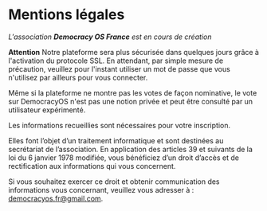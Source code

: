 Mentions légales
======

*L'association __Democracy OS France__ est en cours de création*

**Attention** Notre plateforme sera plus sécurisée dans quelques jours grâce à l'activation du protocole SSL. En attendant, par simple mesure de précaution, veuillez pour l'instant utiliser un mot de passe que vous n'utilisez par ailleurs pour vous connecter.

Même si la plateforme ne montre pas les votes de façon nominative, le vote sur DemocracyOS n'est pas une notion privée et peut être consulté par un utilisateur expérimenté.

Les informations recueillies sont nécessaires pour votre inscription.

Elles font l’objet d’un traitement informatique et sont destinées au secrétariat de l’association. En application des articles 39 et suivants de la loi du 6 janvier 1978 modifiée, vous bénéficiez d’un droit d’accès et de rectification aux informations qui vous concernent.

Si vous souhaitez exercer ce droit et obtenir communication des informations vous concernant, veuillez vous adresser à :  
[democracyos.fr@gmail.com](mailto:democracyos.fr@gmail.com).
